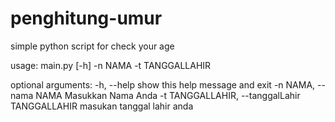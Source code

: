 # penghitung-umur
simple python script for check your age

usage: main.py [-h] -n NAMA -t TANGGALLAHIR

optional arguments:
  -h, --help            show this help message and exit
  -n NAMA, --nama NAMA  Masukkan Nama Anda
  -t TANGGALLAHIR, --tanggalLahir TANGGALLAHIR
                        masukan tanggal lahir anda
